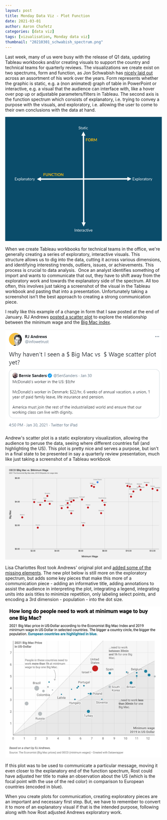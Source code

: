 ```yaml
---
layout: post
title: Monday Data Viz - Plot Function
date: 2021-03-01
author: Aaron Chafetz
categories: [data viz]
tags: [vizualisation, Monday data viz]
thumbnail: "20210301_schwabish_spectrum.png"
---
```


Last week, many of us were busy with the release of Q1 data, updating Tableau workbooks and/or creating visuals to support the country and technical teams for quarterly reviews. The visualizations we create exist on two spectrums, form and function, as Jon Schwabish has [nicely laid out](https://urban-institute.medium.com/form-and-function-let-your-audiences-needs-drive-your-data-visualization-choices-3c0603745822) across an assortment of his work over the years. Form represents whether the graphic is static, e.g. a (non animated) graph of table in PowerPoint or interactive, e.g. a visual that the audience can interface with, like a hover over pop up or adjustable parameters/filters in Tableau. The second axis is the function spectrum which consists of explanatory, i.e. trying to convey a purpose with the visuals, and exploratory, i.e. allowing the user to come to their own conclusions with the data at hand.

![form function](/assets/img/posts/20210301_schwabish_spectrum.png)

When we create Tableau workbooks for technical teams in the office, we're generally creating a series of exploratory, interactive visuals. This structure allows us to dig into the data, cutting it across various dimensions, and identifying interesting trends, outliers, issues, or achievements. This process is crucial to data analysis. 
Once an analyst identifies something of import and wants to communicate that out, they have to shift away from the exploratory work and towards the explanatory side of the spectrum. All too often, this involves just taking a screenshot of the visual in the Tableau workbook and pasting that into a presentation. Unfortunately taking a screenshot isn't the best approach to creating a strong communication piece.

I really like this example of a change in form that I saw posted at the end of January. RJ Andrews [posted a scatter plot](https://twitter.com/infowetrust/status/1355698946253852672?s=20) to explore the relationship between the minimum wage and the [Big Mac index](https://www.economist.com/big-mac-index).

![Andrews tweet](/assets/img/posts/20210301-andrews-tweet.png)

Andrew's scatter plot is a static exploratory visualization, allowing the audience to peruse the data, seeing where different countries fall (and highlighting the US). This plot is pretty nice and serves a purpose, but isn't in a final state to be presented in say a quarterly review presentation, much like just taking a screenshot of a Tableau workbook

![Andrews tweet](/assets/img/posts/20210301-andrews-scatter.png)

Lisa Charlottes Rost took Andrews' original plot and [added some of the missing elements](https://twitter.com/lisacrost/status/1355994704735850499?s=20). The new plot below is still more on the exploratory spectrum, but adds some key pieces that make this more of a communication piece - adding an informative title, adding annotations to assist the audience in interpreting the plot, integrating a legend, integrating units into axis titles to minimize repetition, only labeling select points, and encoding a 3rd dimension - population - into the dot size.

![Andrews tweet](/assets/img/posts/20210301-rost-scatter.png)

If this plot was to be used to communicate a particular message, moving it even closer to the explanatory end of the function spectrum, Rost could have adjusted her title to make an observation about the US (which is the focal point with the use of the red color) in comparison to European countries (encoded in blue).

When you create plots for communication, creating exploratory pieces are an important and necessary first step. But, we have to remember to convert it to more of an explanatory visual if that is the intended purpose, following along with how Rost adjusted Andrews exploratory work.
